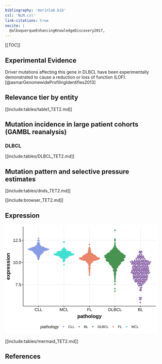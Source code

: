 ```yaml
---
bibliography: 'morinlab.bib'
csl: 'NLM.csl'
link-citations: true
nocite: |
  @albuquerqueEnhancingKnowledgeDiscovery2017, 
---
```

[[_TOC_]]



## Experimental Evidence

Driver mutations affecting this gene in DLBCL have been experimentally demonstrated to cause a reduction or loss of function (LOF).[@asmarGenomewideProfilingIdentifies2013]

## Relevance tier by entity

[[include:tables/table1_TET2.md]]

## Mutation incidence in large patient cohorts (GAMBL reanalysis)

### DLBCL
[[include:tables/DLBCL_TET2.md]]

## Mutation pattern and selective pressure estimates

[[include:tables/dnds_TET2.md]]

[[include:browser_TET2.md]]

## Expression
![](images/gene_expression/TET2_by_pathology.svg)
<!-- ORIGIN: 28327945 -->
<!-- DLBCL: albuquerqueEnhancingKnowledgeDiscovery2017a -->

[[include:tables/mermaid_TET2.md]]

## References

